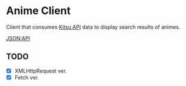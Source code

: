 # Anime Client

Client that consumes [Kitsu API](https://kitsu.docs.apiary.io/#) data to display search results of animes.

[JSON:API](https://jsonapi.org/format/)

## TODO

- [x] XMLHttpRequest ver.
- [x] Fetch ver.
